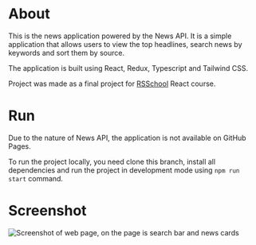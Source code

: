 # About
This is the news application powered by the News API. 
It is a simple application that allows users to view the top headlines, search news by keywords and sort them by source. 

The application is built using React, Redux, Typescript and Tailwind CSS.

Project was made as a final project for [RSSchool](https://rs.school/) React course.

# Run
Due to the nature of News API, the application is not available on GitHub Pages.

To run the project locally, you need clone this branch, install all dependencies and 
run the project in development mode using `npm run start` command.

# Screenshot
<img src="https://imgur.com/a/Eel8mar" alt="Screenshot of web page, on the page is search bar and news cards">
